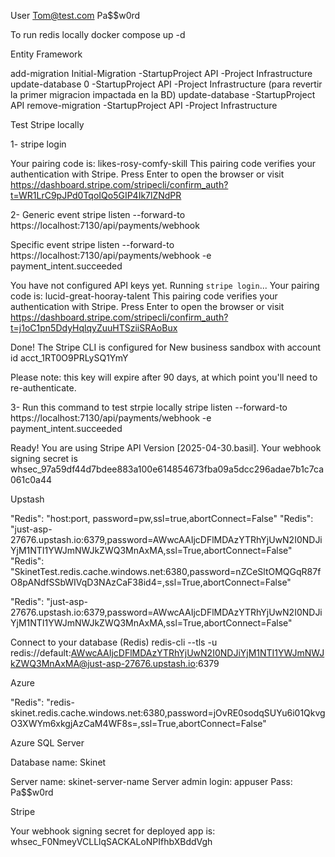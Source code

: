 User
Tom@test.com
Pa$$w0rd

To run redis locally
docker compose up -d

Entity Framework

add-migration Initial-Migration -StartupProject API -Project Infrastructure
update-database 0 -StartupProject API -Project Infrastructure (para revertir la primer migracion impactada en la BD)
update-database -StartupProject API
remove-migration -StartupProject API -Project Infrastructure

Test Stripe locally

1-
stripe login

> 
Your pairing code is: likes-rosy-comfy-skill
This pairing code verifies your authentication with Stripe.
Press Enter to open the browser or visit https://dashboard.stripe.com/stripecli/confirm_auth?t=WR1LrC9pJPd0TqoIQo5GIP4Ik7lZNdPR

2-
Generic event
stripe listen --forward-to https://localhost:7130/api/payments/webhook

Specific event
stripe listen --forward-to https://localhost:7130/api/payments/webhook -e payment_intent.succeeded

> 
You have not configured API keys yet. Running `stripe login`...
Your pairing code is: lucid-great-hooray-talent
This pairing code verifies your authentication with Stripe.
Press Enter to open the browser or visit https://dashboard.stripe.com/stripecli/confirm_auth?t=j1oC1pn5DdyHqlqyZuuHTSziiSRAoBux

Done! The Stripe CLI is configured for New business sandbox with account id acct_1RT0O9PRLySQ1YmY

Please note: this key will expire after 90 days, at which point you'll need to re-authenticate.

3-
Run this command to test strpie locally
stripe listen --forward-to https://localhost:7130/api/payments/webhook -e payment_intent.succeeded

> 
Ready! You are using Stripe API Version [2025-04-30.basil]. Your webhook signing secret is whsec_97a59df44d7bdee883a100e614854673fba09a5dcc296adae7b1c7ca061c0a44

Upstash

"Redis": "host:port, password=pw,ssl=true,abortConnect=False"
"Redis": "just-asp-27676.upstash.io:6379,password=AWwcAAIjcDFlMDAzYTRhYjUwN2I0NDJiYjM1NTI1YWJmNWJkZWQ3MnAxMA,ssl=True,abortConnect=False"
"Redis": "SkinetTest.redis.cache.windows.net:6380,password=nZCeSltOMQGqR87fO8pANdfSSbWIVqD3NAzCaF38id4=,ssl=True,abortConnect=False"

"Redis": "just-asp-27676.upstash.io:6379,password=AWwcAAIjcDFlMDAzYTRhYjUwN2I0NDJiYjM1NTI1YWJmNWJkZWQ3MnAxMA,ssl=True,abortConnect=False"

Connect to your database (Redis)
redis-cli --tls -u redis://default:AWwcAAIjcDFlMDAzYTRhYjUwN2I0NDJiYjM1NTI1YWJmNWJkZWQ3MnAxMA@just-asp-27676.upstash.io:6379

Azure

"Redis": "redis-skinet.redis.cache.windows.net:6380,password=jOvRE0sodqSUYu6i01QkvgO3XWYm6xkgjAzCaM4WF8s=,ssl=True,abortConnect=False"

Azure SQL Server

Database name: Skinet

Server name: skinet-server-name
Server admin login: appuser
Pass: Pa$$w0rd

Stripe

Your webhook signing secret for deployed app is: whsec_F0NmeyVCLLlqSACKALoNPIfhbXBddVgh